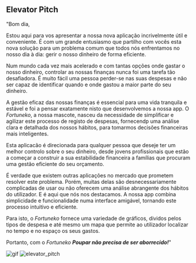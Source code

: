 ## Elevator Pitch

"Bom dia,

Estou aqui para vos apresentar a nossa nova aplicação incrivelmente útil e conveniente. É com um grande entusiasmo que partilho com vocês esta nova solução para um problema comum que todos nós enfrentamos no nosso dia à dia: gerir o nosso dinheiro de forma eficiente.

Num mundo cada vez mais acelerado e com tantas opções onde gastar o nosso dinheiro, controlar as nossas finanças nunca foi uma tarefa tão desafiadora. É muito fácil uma pessoa perder-se nas suas despesas e não ser capaz de identificar quando e onde gastou a maior parte do seu dinheiro.

A gestão eficaz das nossas finanças é essencial para uma vida tranquila e estável e foi a pensar exatamente nisto que desenvolvemos a nossa app. O *Fortuneko*, a nossa mascote, nasceu da necessidade de simplificar e agilizar este processo de registo de despesas, fornecendp uma análise clara e detalhada dos nossos hábitos, para tomarmos decisões financeiras mais inteligentes.

Esta aplicacão é direcionada para qualquer pessoa que deseje ter um melhor controlo sobre o seu dinheiro, desde jovens profissionais que estão a começar a construir a sua estabilidade financeira a famílias que procuram uma gestão eficiente do seu orçamento.

É verdade que existem outras aplicações no mercado que prometem resolver este problema. Porém, muitas delas são desnecessariamente complicadas de usar ou não oferecem uma análise abrangente dos hábitos do utilizador. E é aqui que nós nos destacamos. A nossa app combina simplicidade e funcionalidade numa interface amigável, tornando este processo intuitivo e eficiente.

Para isto, o *Fortuneko* fornece uma variedade de gráficos, dividos pelos tipos de despesa e até mesmo um mapa que permite ao utilizador localizar no tempo e no espaço os seus gastos.

Portanto, com o *Fortuneko* ***Poupar não precisa de ser aborrecido!***"

![gif](https://github.com/Oao26/fortuneko/assets/95864480/c04e8b7f-174f-4abd-b7ad-b177f22b7d47)
![elevator_pitch](https://github.com/Oao26/fortuneko/assets/95864480/79d9ae5b-5fbc-4b31-a2a0-cb37c90c9e8b)
